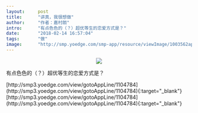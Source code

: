 ```yaml
---
layout:     post
title:      "讲真，我很想做"
author:     "作者：嘉村朗"
intro:      "有点色色的（？）超优等生的恋爱方式是？"
date:       "2018-02-14 16:57:04"
tags:       "做"
image:      "http://smp.yoedge.com/smp-app/resource/viewImage/1003562appline.png"
---
```

<div style="text-align: center">
<p><img src="http://smp.yoedge.com/smp-app/resource/viewImage/1003562appline.png"/></p>
</div>
<p class="post-meta">
<span>有点色色的（？）超优等生的恋爱方式是？</span>
</p>
[http://smp3.yoedge.com/view/gotoAppLine/1104784](http://smp3.yoedge.com/view/gotoAppLine/1104784){:target="_blank"}
[http://smp3.yoedge.com/view/gotoAppLine/1104784](http://smp3.yoedge.com/view/gotoAppLine/1104784){:target="_blank"}


